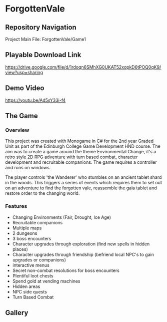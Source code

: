 # ForgottenVale

## Repository Navigation 

Project Main File: ForgottenVale/Game1

## Playable Download Link 

https://drive.google.com/file/d/1rdoqn6SMhXG0UKAT52xopkD6tPOQ0qK9/view?usp=sharing

## Demo Video

https://youtu.be/Ad5sY33i-f4

## The Game

### Overview
This project was created with Monogame in C# for the 2nd year Graded Unit as part of the Edinburgh College Game Development HND course. The aim was to create a game around the theme Environmental Change, it's a retro style 2D RPG adventure with turn based combat, character development and recruitable companions. The game requires a controller and runs on windows.

The player controls 'the Wanderer' who stumbles on an ancient tablet shard in the woods. This triggers a series of events which requires them to set out on an adventure to find the forgotten vale, reassemble the gaia tablet and restore order to the changing world. 

### Features

* Changing Environments (Fair, Drought, Ice Age)
* Recruitable companions
* Multiple maps
* 2 dungeons 
* 3 boss encounters
* Character upgrades through exploration (find new spells in hidden places)
* Character upgrades through friendship (befriend local NPC's to gain upgrades or companions)
* interactive menus
* Secret non-combat resolutions for boss encounters
* Plentiful loot chests
* Spend gold at vending machines
* Hidden areas
* NPC side quests
* Turn Based Combat

## Gallery
